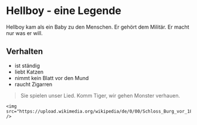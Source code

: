 # Hellboy - eine Legende 

Hellboy kam als ein Baby zu den Menschen. Er gehört dem Militär. Er macht nur was er will.


## Verhalten

* ist ständig
* liebt Katzen
* nimmt kein Blatt vor den Mund
* raucht Zigarren

> Sie spielen unser Lied. Komm Tiger, wir gehen Monster verhauen.

    <img src="https://upload.wikimedia.org/wikipedia/de/0/00/Schloss_Burg_vor_1898.jpg" />

